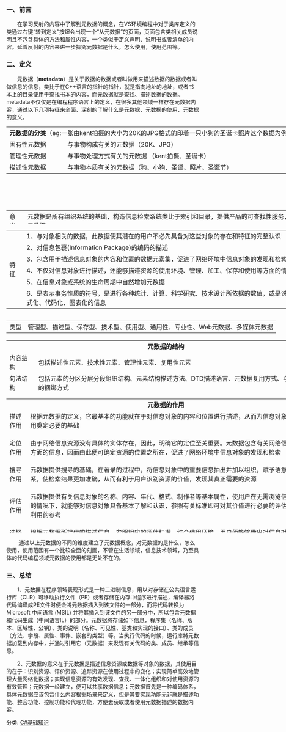### 一、前言

　　在学习反射的内容中了解到元数据的概念，在VS环境编程中对于类库定义的类通过右键“转到定义”按钮会出现一个“从元数据”的页面，页面包含类相关成员说明且不包含具体的方法和属性内容，一个类似于定义声明、说明书或者清单的内容。延着反射的内容来进一步探究元数据是什么，怎么使用，使用范围等。

### 二、定义

　　元数据（**metadata**）是关于数据的数据或者叫做用来描述数据的数据或者叫做信息的信息，类比于在C++语言的指针的指针，就是指向地址的地址，或者书本上的目录使用于查找书本的内容，而元数据就是查找、描述数据的数据。metadata不仅仅是在编程程序语言上的定义，在很多其他领域一样存在元数据内容，通过以下几项特征来全面、深刻的了解什么是元数据、元数据的使用、元数据的意义。

<table style="height: 203px; width: 835px" border="0"><tbody><tr><td style="text-align: center" colspan="2"><strong>元数据的分类</strong>（eg:一张由kent拍摄的大小为20K的JPG格式的印着一只小狗的圣诞卡照片这个数据为例）</td></tr><tr><td>固有性元数据</td><td>与事物构成有关的元数据（20K、JPG）</td></tr><tr><td>管理性元数据</td><td>与事物处理方式有关的元数据 （kent拍摄、圣诞卡）</td></tr><tr><td>描述性元数据</td><td>与事物本质有关的元数据（狗、小狗、圣诞、照片、圣诞节）</td></tr></tbody></table>

<table style="height: 35px; width: 835px" border="0"><tbody><tr><td>意义</td><td>元数据是所有组织系统的基础，构造信息检索系统类比于索引和目录，提供产品的可查找性服务，系统依赖于元数据</td></tr></tbody></table>

<table style="height: 222px; width: 835px" border="0"><tbody><tr><td rowspan="6">特征</td><td>1、与对象相关的数据，此数据使其潜在的用户不必先具备对这些对象的存在和特征的完整认识</td></tr><tr><td>2、对信息包裹(Information Package)的编码的描述</td></tr><tr><td>3、包含用于描述信息对象的内容和位置的数据元素集，促进了网络环境中信息对象的发现和检索</td></tr><tr><td>4、不仅对信息对象进行描述，还能够描述资源的使用环境、管理、加工、保存和使用等方面的情况</td></tr><tr><td>5、在信息对象或系统的生命周期中自然增加元数据</td></tr><tr><td>6、是表示事务性质的符号，是进行各种统计、计算、科学研究、技术设计所依据的数值，或是说数字化、公式化、代码化、图表化的信息</td></tr></tbody></table>

<table style="height: 35px; width: 835px" border="0"><tbody><tr><td>类型</td><td>管理型、描述型、保存型、技术型、使用型、通用性、专业性、Web元数据、多媒体元数据</td></tr></tbody></table>

<table style="height: 137px; width: 835px" border="0"><tbody><tr><td style="text-align: center" colspan="2"><strong>元数据的结构</strong></td></tr><tr><td>内容结构</td><td>包括描述性元素、技术性元素、管理性元素、复用性元素</td></tr><tr><td>句法结构</td><td>包括元素的分区分层分段组织结构、元素结构描述方法、DTD描述语言、元数据复用方式、与被描述对象的捆绑方式</td></tr><tr><td>语义结构</td><td>包括元素内容编码规则定义、元素定义、元素语义概念关系、元数据版本管理</td></tr></tbody></table>

<table style="height: 350px; width: 835px" border="0"><tbody><tr><td style="text-align: center" colspan="2"><strong>元数据的作用</strong></td></tr><tr><td>描述作用</td><td>根据元数据的定义，它最基本的功能就在于对信息对象的内容和位置进行描述，从而为信息对象的存取与利用奠定必要的基础</td></tr><tr><td>定位作用</td><td><p>由于网络信息资源没有具体的实体存在，因此，明确它的定位至关重要。元数据包含有关网络信息资源位置方面的信息，因而由此便可确定资源的位置之所在，促进了网络环境中信息对象的发现和检索</p></td></tr><tr><td>搜寻作用</td><td>元数据提供搜寻的基础，在著录的过程中，将信息对象中的重要信息抽出并加以组织，赋予语意，并建立关系，使检索结果更加准确，从而有利于用户识别资源的价值，发现其真正需要的资源</td></tr><tr><td>评估作用</td><td><p>元数据提供有关信息对象的名称、内容、年代、格式、制作者等基本属性，使用户在无需浏览信息对象本身的情况下，就能够对信息对象具备基本了解和认识，参照有关标准即可对其价值进行必要的评估，作为存取利用的参考</p></td></tr><tr><td>选择作用</td><td>根据元数据所提供的描述信息，参照相应的评估标准，结合使用环境，用户便能够做出对信息对象取舍的决定，选择适合用户使用的资源</td></tr></tbody></table>

 　　通过以上元数据的不同的维度建立了元数据概念，对元数据的是什么，怎么使用，使用范围有一个比较全面的刻画，不管在生活领域，信息技术领域，乃至具体的代码编程领域元数据的使用都是无处不在的。

### 三、总结

　　1、元数据在程序领域表现形式是一种二进制信息，用以对存储在公共语言运行库（CLR）可移动执行文件（PE）或者存储在内存中程序进行描述，编译器將代码编译成PE文件时便会將元数据插入到该文件的一部分，而将代码转换为 Microsoft 中间语言 (MSIL) 并将其插入到该文件的另一部分中，所以包含元数据和代码生成（中间语言IL）的部分。元数据將存储如下信息，程序集（名称、版本、区域性、公钥）、类的说明（名称、可见性、基类和实现的接口）、类的成员（方法、字段、属性、事件、嵌套的类型）等。当执行代码的时候，运行库將元数据加载到内存中，并通过引用它（元数据）来发现有关代码的类、成员、继承等信息。

　　2、元数据的意义在于元数据是描述信息资源或数据等对象的数据，其使用目的在于：识别资源、评价资源、追踪资源在使用过程中的变化；实现简单高效地管理大量网络化数据；实现信息资源的有效发现、查找、一体化组织和对使用资源的有效管理；元数据一经建立，便可以共享数据信息；元数据首先是一种编码体系，具体元数据应该包含什么内容根据场景来定义，但是其要实现功能无非就是描述功能、整合功能、控制功能和代理功能，方便去获取或者使用元数据描述的数据内容。

分类: [C#基础知识](https://www.cnblogs.com/tuqunfu/category/1037078.html)